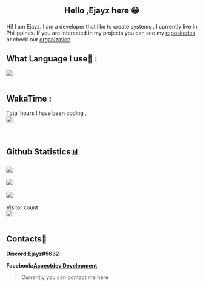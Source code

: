 ##  <p align="center">Hello ,Ejayz here 😁</p>

Hi! I am Ejayz. I am a developer that like to create systems . I currently live in Philippines. If you are interested in my projects you can see my [repositories](https://github.com/Ejayz?tab=repositories) or check our [organization](https://github.com/Sledge-Development)


## What Language I use🤩  :

 <img align="center" src="https://github-readme-stats.vercel.app/api/top-langs/?username=Ejayz&theme=dracula&hide_border=true" />      
            <br/><br/>  
            
## WakaTime  :
Total hours I have been coding .
<br/>
 <img align="center" src="https://wakatime.com/badge/user/e4496a0f-6c93-4306-af71-cb26c5af3c2a.svg" />   
 <br/><br/> 
## Github Statistics📊
   <img align="center" src="http://github-readme-streak-stats.herokuapp.com?user=Ejayz&theme=dracula&hide_border=true" />   
            <br/><br/>
            <img align="center" src="https://github-readme-stats.vercel.app/api?username=Ejayz&theme=dracula&show_icons=true&hide_border=true" />
            <br/><br/>
            <img align="center" src="https://github-readme-stats-taupe-two.vercel.app/api/wakatime?username=Ejayz&hide_title=true&hide_border=true&langs_count=5&layout=compact&v=2.png"/>
            <br/><br/>
              Visitor count<br>
                <img src="https://profile-counter.glitch.me/Ejayz/count.svg" />
            <br/><br>

## Contacts📱
**Discord:Ejayz#5632**

**Facebook:[Aspectdev Development](https://www.facebook.com/AspectDev.cf)**

> Currently you can contact me here
